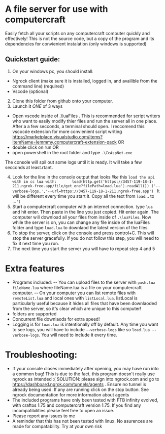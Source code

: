 # A file server for use with computercraft
Easily fetch all your scripts on any computercraft computer quickly and effectively!
This is not the source code, but a copy of the program and its dependencies for convienient instalation
(only windows is supported)

## Quickstart guide:
1. On your windows pc, you should install:
 - Ngrock client (make sure it is installed, logged in, and availible from the command line) (required)
 - Vscode (optional)
2. Clone this folder from github onto your computer.
3. Launch it _ONE_ of 3 ways
- Open vscode inside of .\luaFiles . This is recommended for script writers who want to easily modify thier files and run the server all in one place.
After a a few secconds, a terminal should open.
I reccomend this vscocde extension for more convienient script writing https://marketplace.visualstudio.com/items?itemName=lemmmy.computercraft-extension-pack
OR
- double click on run
OR
- open powershell in the root folder and type `.\CcAspNet.exe`

The console will spil out some logs until it is ready. It will take a few secconds at least.rtant. 

4. Look for the line in the console output that looks *like* this       ```load the api with in cc lua with:       load(http.get('https://3457-119-18-1-211.ngrok-free.app/file/get_one?filePath=load.lua').readAll()) ('--verbose-logs,','--url=https://3457-119-18-1-211.ngrok-free.app') ```
It will be different every time you start it. Copy all the text from `load`... to ...`')`
5. Start a computercraft computer with an internet connection. type `lua` and hit enter. Then paste in the line you just copied. Hit enter again.
The computer will download all your files from inside of `.\luaFiles`. Now while the server is on, you can change any file inside of the luaFiles folder and type `load.lua` <Enter> to downlaod the latest version of the files.
6. To stop the server, click on the console and press control+C. This will stop the server gracefully. If you do not follow this step, you will need to fix it next time you run.
7. The next time you start the server you will have to repeat step 4 and 5

# Extra features
- Programs included:
-- You can upload files to the server with `push.lua fileName.lua` where fileName.lua is a file on your computercraft computer.
-- On your computer you can list remote files with `remoteList.lua` and local ones with `listLocal.lua`. listLocal is particularly useful because it hides all files that have been downlaoded from the server, so it's clear which are unique to this computer!
- folders are supported
- Concurrent file downlaods for extra speed!
- Logging is for `load.lua` is intentionally off by default. Any time you want to see logs, you will have to include `--verbose-logs` like so `load.lua --verbose-logs`. You will need to include it every time.

# Troubleshooting:
- If your console closes immediately after opening, you may have run into a common bug! This is due to the fact, this program doesn't really use ngrock as intended :(
SOLUTION: please sign into ngrock.com and go to https://dashboard.ngrok.com/tunnels/agents . Ensure no tunnel is already being used. If any are running click on the stop button. 
See ngrock documentation for more information about agents
- The included programs have only been tested with FTB infinity evolved, with craftos 1.75 and computercraft version 1.75. If you find any incompatibilities please feel free to open an issue. 
- Please report any issues to me
- A reminder that this has not been tested with linux. No asurences are made for compatability. Try at your own risk
